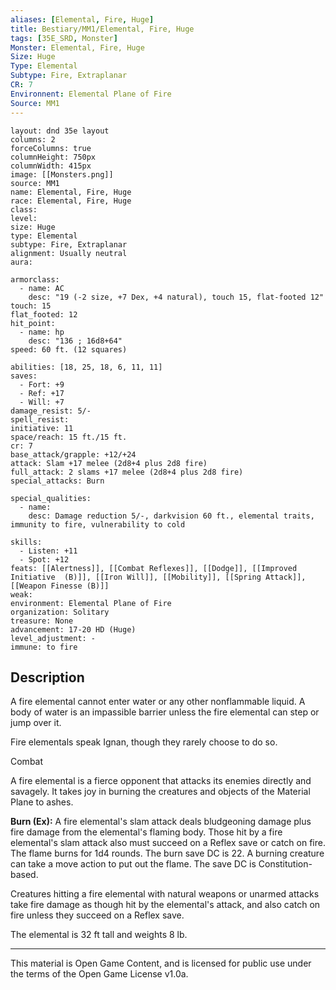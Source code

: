 ```yaml
---
aliases: [Elemental, Fire, Huge]
title: Bestiary/MM1/Elemental, Fire, Huge
tags: [35E_SRD, Monster]
Monster: Elemental, Fire, Huge
Size: Huge
Type: Elemental
Subtype: Fire, Extraplanar
CR: 7
Environnent: Elemental Plane of Fire
Source: MM1
---
```


```statblock
layout: dnd 35e layout
columns: 2
forceColumns: true
columnHeight: 750px
columnWidth: 415px
image: [[Monsters.png]]
source: MM1
name: Elemental, Fire, Huge
race: Elemental, Fire, Huge
class: 
level: 
size: Huge
type: Elemental
subtype: Fire, Extraplanar
alignment: Usually neutral
aura: 

armorclass:
  - name: AC
    desc: "19 (-2 size, +7 Dex, +4 natural), touch 15, flat-footed 12"
touch: 15
flat_footed: 12
hit_point:
  - name: hp
    desc: "136 ; 16d8+64"
speed: 60 ft. (12 squares)

abilities: [18, 25, 18, 6, 11, 11]
saves:
  - Fort: +9
  - Ref: +17
  - Will: +7
damage_resist: 5/-
spell_resist: 
initiative: 11
space/reach: 15 ft./15 ft.
cr: 7
base_attack/grapple: +12/+24
attack: Slam +17 melee (2d8+4 plus 2d8 fire)
full_attack: 2 slams +17 melee (2d8+4 plus 2d8 fire)
special_attacks: Burn

special_qualities:
  - name: 
    desc: Damage reduction 5/-, darkvision 60 ft., elemental traits, immunity to fire, vulnerability to cold

skills:
  - Listen: +11
  - Spot: +12
feats: [[Alertness]], [[Combat Reflexes]], [[Dodge]], [[Improved Initiative  (B)]], [[Iron Will]], [[Mobility]], [[Spring Attack]], [[Weapon Finesse (B)]]
weak: 
environment: Elemental Plane of Fire
organization: Solitary
treasure: None
advancement: 17-20 HD (Huge)
level_adjustment: -
immune: to fire
```

## Description

<p>A fire elemental cannot enter water or any other nonflammable liquid. A body of water is an impassible barrier unless the fire elemental can step or jump over it.</p>
<p>Fire elementals speak Ignan, though they rarely choose to do so.</p>
<p>Combat</p>
<p>A fire elemental is a fierce opponent that attacks its enemies directly and savagely. It takes joy in burning the creatures and objects of the Material Plane to ashes.</p>
<p>
            <b>Burn (Ex):</b> A fire elemental's slam attack deals bludgeoning damage plus fire damage from the elemental's flaming body. Those hit by a fire elemental's slam attack also must succeed on a Reflex save or catch on fire. The flame burns for 1d4 rounds. The burn save DC is 22. A burning creature can take a move action to put out the flame. The save DC is Constitution- based.</p>
<p>Creatures hitting a fire elemental with natural weapons or unarmed attacks take fire damage as though hit by the elemental's attack, and also catch on fire unless they succeed on a Reflex save.</p>
<p>The elemental is 32 ft tall and weights 8 lb.</p>

---

This material is Open Game Content, and is licensed for public use under
the terms of the Open Game License v1.0a.
